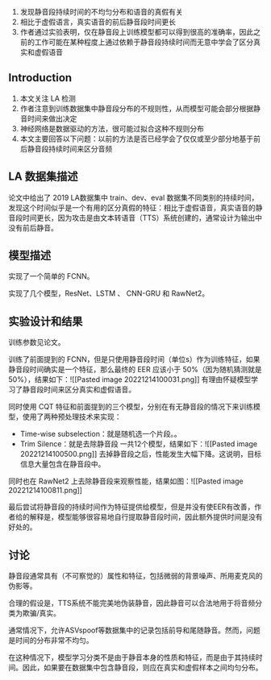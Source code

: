 
1. 发现静音段持续时间的不均匀分布和语音的真假有关
2. 相比于虚假语言，真实语音的前后静音段时间更长
3. 作者通过实验表明，仅在静音段上训练模型都可以得到很高的准确率，因此之前的工作可能在某种程度上通过依赖于静音段持续时间而无意中学会了区分真实和虚假语音

## Introduction

1. 本文关注 LA 检测
2. 作者注意到训练数据集中静音段分布的不规则性，从而模型可能会部分根据静音时间来做出决定
3. 神经网络是数据驱动的方法，很可能过拟合这种不规则分布
4. 本文主要回答以下问题：以前的方法是否已经学会了仅仅或至少部分地基于前后静音段持续时间来区分音频

## LA 数据集描述

论文中给出了 2019 LA数据集中 train、dev、eval 数据集不同类别的持续时间，发现这个时间似乎是一个有用的区分真假的特征：相比于虚假语音，真实语音的静音段时间更长，因为攻击是由文本转语音（TTS）系统创建的，通常设计为输出中没有前后静音。

## 模型描述

实现了一个简单的 FCNN。

实现了几个模型，ResNet、LSTM 、 CNN-GRU 和 RawNet2。

## 实验设计和结果

训练参数见论文。

训练了前面提到的 FCNN，但是只使用静音段时间（单位s）作为训练特征，如果静音段时间确实是一个特征，那么最终的 EER 应该小于 50%（因为随机猜测就是 50%），结果如下：![[Pasted image 20221214100031.png]]
有理由怀疑模型学习了静音段时间来区分真实和虚假语音。

同时使用 CQT 特征和前面提到的三个模型，分别在有无静音段的情况下来训练模型，使用了两种预处理技术来实现：
+ Time-wise subselection：就是随机选一个片段。。
+ Trim Silence：就是去除静音段
一共12个模型，结果如下：![[Pasted image 20221214100500.png]]
去掉静音段之后，性能发生大幅下降。这说明，目标信息大量包含在静音段中。

同时也在 RawNet2 上去除静音段来观察性能，结果如图：![[Pasted image 20221214100811.png]]

最后尝试将静音段的持续时间作为特征提供给模型，但是并没有使EER有改善，作者给的解释是，模型能够很容易地自行提取静音段时间，因此额外提供时间是没有好处的。

## 讨论  

静音段通常具有（不可察觉的）属性和特征，包括微弱的背景噪声、所用麦克风的伪影等。

合理的假设是，TTS系统不能完美地伪装静音，因此静音可以合法地用于将音频分类为欺骗/真实。

通常情况下，允许ASVspoof等数据集中的记录包括前导和尾随静音。然而，问题是时间的分布非常不均匀。

在这种情况下，模型学习分类不是由于静音本身的性质和特征，而是由于其持续时间。因此，如果要在数据集中包含静音段，则应在真实和虚假样本之间均匀分布。


